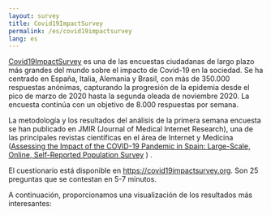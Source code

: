 ```yaml
---
layout: survey
title: Covid19ImpactSurvey
permalink: /es/covid19impactsurvey
lang: es
---
```


[Covid19ImpactSurvey](https://covid19impactsurvey.org) es una de las encuestas ciudadanas de largo plazo más grandes del mundo sobre el impacto de Covid-19 en la sociedad. Se ha centrado en España, Italia, Alemania y Brasil, con más de 350.000 respuestas anónimas, capturando la progresión de la epidemia desde el pico de marzo de 2020 hasta la segunda oleada de noviembre 2020. La encuesta continúa con un objetivo de 8.000 respuestas por semana.

La metodología y los resultados del análisis de la primera semana encuesta se han publicado en JMIR (Journal of Medical Internet Research), una de las principales revistas científicas en el área de Internet y Medicina  ([Assessing the Impact of the COVID-19 Pandemic in Spain: Large-Scale, Online, Self-Reported Population Survey](https://www.jmir.org/2020/9/e21319/) ) . 

El cuestionario está disponible en https://covid19impactsurvey.org. Son 25 preguntas que se contestan en 5-7 minutos.

A continuación, proporcionamos una visualización de los resultados más interesantes: